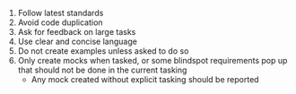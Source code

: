 1. Follow latest standards
2. Avoid code duplication
3. Ask for feedback on large tasks
4. Use clear and concise language
5. Do not create examples unless asked to do so
6. Only create mocks when tasked, or some blindspot requirements pop up that should not be done in the current tasking
    - Any mock created without explicit tasking should be reported